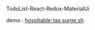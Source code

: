 TodoList-React-Redux-MaterialUi

demo : <a href="http://hospitable-tax.surge.sh/">hospitable-tax.surge.sh</a>
